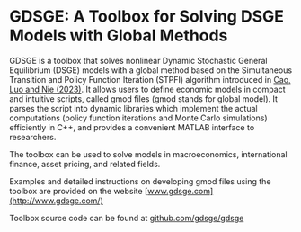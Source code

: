 # GDSGE: A Toolbox for Solving DSGE Models with Global Methods

GDSGE is a toolbox that solves nonlinear Dynamic Stochastic General Equilibrium (DSGE) models with a global method based on the Simultaneous Transition and Policy Function Iteration (STPFI) algorithm introduced in [Cao, Luo and Nie (2023)](https://www.sciencedirect.com/science/article/pii/S1094202523000017).
It allows users to define economic models in compact and intuitive scripts, called gmod files (gmod stands for global model). It parses the script into dynamic libraries which implement the actual computations (policy function iterations and Monte Carlo simulations) efficiently in C++, and provides a convenient MATLAB interface to researchers.

The toolbox can be used to solve models in macroeconomics, international finance, asset pricing, and related fields.

Examples and detailed instructions on developing gmod files using the toolbox are provided on the website [www.gdsge.com](http://www.gdsge.com/)

Toolbox source code can be found at [github.com/gdsge/gdsge](http://github.com/gdsge/gdsge)
